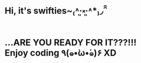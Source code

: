 <h1>Hi, it's swifties~₍˄·͈༝·͈˄*₎◞ ̑̑<h1>
...ARE YOU READY FOR IT???!!!<br>
Enjoy coding ٩(๑•̀ω•́๑)۶ XD

